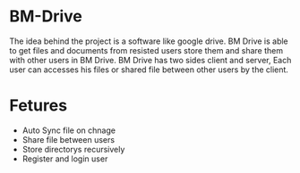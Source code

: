 # BM-Drive

The idea behind the project is a software like google drive. BM Drive is able to get files and documents from resisted users store them and share them with other users in BM Drive.
BM Drive has two sides client and server, Each user can accesses his files or shared file between other users by the client. 

# Fetures
- Auto Sync file on chnage
- Share file between users
- Store directorys recursively
- Register and login user
